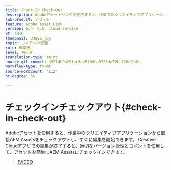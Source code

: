 ```yaml
---
title: Check-In Check-Out
description: Adobeアセットリンクを使用すると、作業中のクリエイティブアプリケーションから直接AEM Assetsをチェックアウトし、すぐに編集を開始できます。 Creative Cloudアプリでの編集が終了すると、適切なバージョン管理とコメントを使用して、アセットを簡単にAEM Assetsにチェックインできます。
sub-product: アセット
feature: Adobe Asset Link
version: 6.4, 6.5, cloud-service
kt: 4910
thumbnail: 33886.jpg
topic: コンテンツ管理
role: 開業医
level: 初心者
translation-type: tm+mt
source-git-commit: d9714b9a291ec3ee5f3dba9723de72bb120d2149
workflow-type: tm+mt
source-wordcount: '112'
ht-degree: 5%

---
```



# チェックインチェックアウト{#check-in-check-out}

Adobeアセットを使用すると、作業中のクリエイティブアプリケーションから直接AEM Assetsをチェックアウトし、すぐに編集を開始できます。 Creative Cloudアプリでの編集が終了すると、適切なバージョン管理とコメントを使用して、アセットを簡単にAEM Assetsにチェックインできます。

>[!VIDEO](https://video.tv.adobe.com/v/33886/?quality=12)
